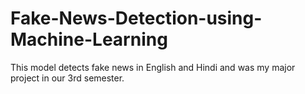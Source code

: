 # Fake-News-Detection-using-Machine-Learning
This model detects fake news in English and Hindi and was my major project in our 3rd semester.
